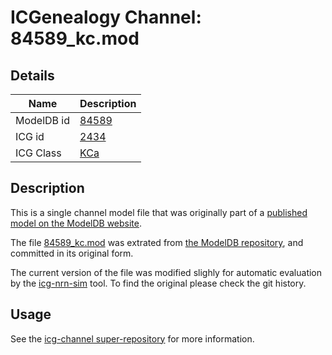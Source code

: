 # ICGenealogy Channel: 84589\_kc.mod

## Details

Name | Description
---- | -----------
ModelDB id | [84589](http://senselab.med.yale.edu/ModelDB/ShowModel.cshtml?model=84589)
ICG id | [2434](http://icg.neurotheory.ox.ac.uk/channels/5/2434)
ICG Class | [KCa](http://icg.neurotheory.ox.ac.uk/channels/5)

## Description

This is a single channel model file that was originally part of a [published model on the ModelDB website](http://senselab.med.yale.edu/mModelDB/ShowModel.cshtml?model=84589).


The file [84589\_kc.mod](84589_kc.mod) was extrated from [the ModelDB repository](http://senselab.med.yale.edu/ModelDB/ShowModel.cshtml?model=84589), and committed in its original form.

The current version of the file was modified slighly for automatic evaluation by the [icg-nrn-sim](https://github.com/icgenealogy/icg-nrn-sim) tool. To find the original please check the git history.


## Usage

See the [icg-channel super-repository](https://github.com/icgenealogy/icg-channels) for more information.
